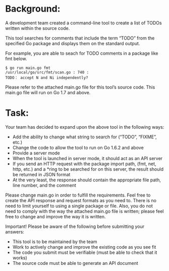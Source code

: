 # Background:

A development team created a command-line tool to create a list of TODOs written within
the source code.

This tool searches for comments that include the term “TODO” from the specified Go
package and displays them on the standard output.


For example, you are able to seach for TODO comments in a package like fmt below.

```
$ go run main.go fmt
/usr/local/go/src/fmt/scan.go : 740 :
TODO： accept N and Ni independently?
```

Please refer to the attached main.go file for this tool’s source code.
This main.go file will run on Go 1.7 and above.

# Task:

Your team has decided to expand upon the above tool in the following ways:


* Add the ability to change what string to search for (“TODO”, “FIXME”, etc.)
* Change the code to allow the tool to run on Go 1.6.2 and above
* Provide a server mode
* When the tool is launched in server mode, it should act as an API server
* If you send an HTTP request with the package import path, (fmt, net, http, etc.) and a
*ring to be searched for on this server, the result should be returned in JSON format
* At the very least, the response should contain the appropriate file path, line number, and
the comment


Please change main.go in order to fulfill the requirements.
Feel free to create the API response and request formats as you need to.
There is no need to limit yourself to using a single package or file.
Also, you do not need to comply with the way the attached main.go file is written; please feel
free to change and improve the way it is written.

Important! Please be aware of the following before submitting your answers:

* This tool is to be maintained by the team
* Work to actively change and improve the existing code as you see fit
* The code you submit must be verifiable (must be able to check that it works)
* The source code must be able to generate an API document
